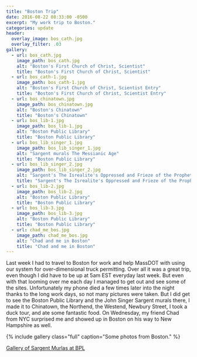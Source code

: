 ```yaml
---
title: "Boston Trip"
date: 2016-08-22 08:33:00 -0500
excerpt: "My work trip to Boston."
categories: update
header:
  overlay_image: bos_cath.jpg
  overlay_filter: .03
gallery:
  - url: bos_cath.jpg
    image_path: bos_cath.jpg
    alt: "Boston's First Church of Christ, Scientist"
    title: "Boston's First Church of Christ, Scientist"
  - url: bos_cath-1.jpg
    image_path: bos_cath-1.jpg
    alt: "Boston's First Church of Christ, Scientist Entry"
    title: "Boston's First Church of Christ, Scientist Entry"
  - url: bos_chinatown.jpg
    image_path: bos_chinatown.jpg
    alt: "Boston's Chinatown"
    title: "Boston's Chinatown"
  - url: bos_lib-1.jpg
    image_path: bos_lib-1.jpg
    alt: "Boston Public Library"
    title: "Boston Public Library"
  - url: bos_lib_singer_1.jpg
    image_path: bos_lib_singer_1.jpg
    alt: "Sargent murals The Messianic Age"
    title: "Boston Public Library"
  - url: bos_lib_singer_2.jpg
    image_path: bos_lib_singer_2.jpg
    alt: "Sargent's The Isrealite's Oppressed and Frieze of the Prophets"
    title: "Sargent's The Isrealite's Oppressed and Frieze of the Prophets"
  - url: bos_lib-2.jpg
    image_path: bos_lib-2.jpg
    alt: "Boston Public Library"
    title: "Boston Public Library"
  - url: bos_lib-3.jpg
    image_path: bos_lib-3.jpg
    alt: "Boston Public Library"
    title: "Boston Public Library"
  - url: chad_me_bos.jpg
    image_path: chad_me_bos.jpg
    alt: "Chad and me in Boston"
    title: "Chad and me in Boston"
---
```


Last week I had to travel to Boston for work and help MassDOT with using our system for over-dimensional truck permitting. Over all it was a great trip, even though I did have to be up at 5am EST everyday last week. But even with that looming over me each day I managed to get out and see some of the sites. Unfortunately my phone died a few times later into the night thanks to the long work days, so not many pictures were taken. But I did get to see the Boston Public Library and the John Singer Sargent murals there, I made it to Chinatown, the Northend, the Westend, Newbury Street, I took a duck tour, and ate some fantastic food. On Wednesday, my friend Chad from NYC surprised me and showed up in Boston on his way to New Hampshire as well.

{% include gallery class="full" caption="Some photos from Boston." %}

[Gallery of Sargent Murlas at BPL](http://www.jssgallery.org/Essay/BPL/Floor_planL2.html#Pic)

